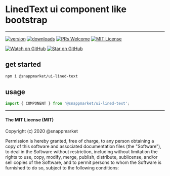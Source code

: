 # LinedText ui component like bootstrap
----

[![version](https://img.shields.io/npm/v/@snappmarket/ui-lined-text.svg?style=flat-square)](https://www.npmjs.com/package/@snappmarket/ui-lined-text)
[![downloads](https://img.shields.io/npm/dm/@snappmarket/ui-lined-text.svg?style=flat-square)](http://www.npmtrends.com/@snappmarket/ui-lined-text)
[![PRs Welcome](https://img.shields.io/badge/PRs-welcome-brightgreen.svg?style=flat-square)](http://makeapullrequest.com)
[![MIT License](https://img.shields.io/npm/l/@snappmarket/ui-lined-text.svg?style=flat-square)](https://github.com/snappmarket/react-hooks/tree/master/packages/useDidUpdateEffect/blob/master/LICENSE.md)

[![Watch on GitHub](https://img.shields.io/github/watchers/snappmarket/react-hooks.svg?style=social)](https://github.com/snappmarket/react-hooks/watchers)
[![Star on GitHub](https://img.shields.io/github/stars/snappmarket/react-hooks.svg?style=social)](https://github.com/snappmarket/react-hooks/stargazers)

## get started
```bash 
npm i @snappmarket/ui-lined-text
```


## usage
```javascript
import { COMPONENT } from '@snappmarket/ui-lined-text';
```


---
#### The MIT License (MIT)

Copyright (c) 2020 @snappmarket

Permission is hereby granted, free of charge, to any person obtaining a copy
of this software and associated documentation files (the "Software"), to deal
in the Software without restriction, including without limitation the rights
to use, copy, modify, merge, publish, distribute, sublicense, and/or sell
copies of the Software, and to permit persons to whom the Software is
furnished to do so, subject to the following conditions:
